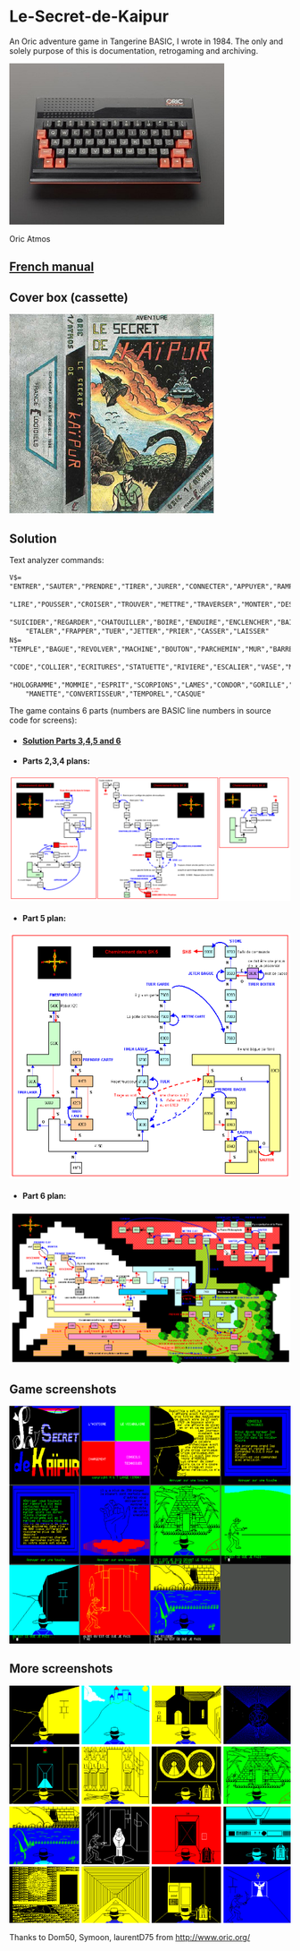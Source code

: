 # Le-Secret-de-Kaipur
An Oric adventure game in Tangerine BASIC, I wrote in 1984. The only and solely purpose of this is documentation, retrogaming and archiving.


![](atmos.jpg)

Oric Atmos

## [French manual](kaipur_manuel.pdf "French manual PDF")
## Cover box (cassette)
![](kaipur_jaquette.png)
## Solution
Text analyzer commands:
```
V$= "ENTRER","SAUTER","PRENDRE","TIRER","JURER","CONNECTER","APPUYER","RAMPER",
    "LIRE","POUSSER","CROISER","TROUVER","METTRE","TRAVERSER","MONTER","DESCENDRE",
    "SUICIDER","REGARDER","CHATOUILLER","BOIRE","ENDUIRE","ENCLENCHER","BAISSER",
    "ETALER","FRAPPER","TUER","JETTER","PRIER","CASSER","LAISSER"
N$= "TEMPLE","BAGUE","REVOLVER","MACHINE","BOUTON","PARCHEMIN","MUR","BARRE","CASSETTE",
    "CODE","COLLIER","ECRITURES","STATUETTE","RIVIERE","ESCALIER","VASE","MASQUE",
    "HOLOGRAMME","MOMMIE","ESPRIT","SCORPIONS","LAMES","CONDOR","GORILLE","BOL","EPEE",
    "MANETTE","CONVERTISSEUR","TEMPOREL","CASQUE"

```
The game contains 6 parts (numbers are BASIC line numbers in source code for screens):
- #### [Solution Parts 3,4,5 and 6](kaipur_manuel.pdf "Solution 3456 PDF")
- #### Parts 2,3,4 plans:
![](kaipur_solution_sk234.png)
- #### Part 5 plan:
![](kaipur_solution_sk5.png)
- #### Part 6 plan:
![](kaipur_solution_sk6.png)
## Game screenshots
![](kaipur_ecrans0.png)
## More screenshots
![](kaipur_ecrans.png)

Thanks to Dom50, Symoon, laurentD75 from http://www.oric.org/
